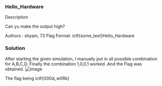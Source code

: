 ### Hello_Hardware
Description

Can yu make the output high?

Authors : shyam, 73
Flag Format:
ictf{some_text}Hello_Hardware

### Solution
After starting the given simulation, I manually put in all possible combination for A,B,C,D.
Finally the combination 1,0,0,1 worked .And the Flag was obtained.
![image](https://user-images.githubusercontent.com/92258994/176673603-86b262e5-5ced-47e2-87ff-eb54ca8d5c86.png)


The flag being ictf{G00d_w0Rk}
